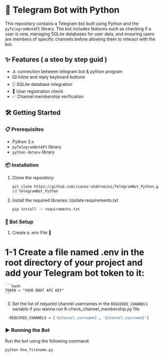 # 🤖 Telegram Bot with Python

This repository contains a Telegram bot built using Python and the `pyTelegramBotAPI` library. The bot includes features such as checking if a user is new, managing SQLite databases for user data, and ensuring users are members of specific channels before allowing them to interact with the bot.

## ✨ Features ( a steo by step guid )

- ⚓ connection between telegram bot & python program
- ⌨️ Inline and reply keyboard buttons
- 🗄️ SQLite database integration
- 📝 User registration check
- ✅ Channel membership verification

## 🛠️ Getting Started

### 📋 Prerequisites

- Python 3.x
- `pyTelegramBotAPI` library
- `python-dotenv` library

### 📦 Installation

1. Clone the repository:

    ```bash
    git clone https://github.com//sanaz-shahraeini/TelegramBot_Python.git
    cd TelegramBot_Python
    ```

2. Install the required libraries:
    Update requirements.txt

    ```bash
    pip install -r requirements.txt
    ```

### 🚀 Bot Setup

1.  Create a .env File 📝
# 1-1 Create a file named .env in the root directory of your project and add your Telegram bot token to it:
    ```bash
    TOKEN = "YOUR BBOT API KEY"
    ```
3. Set the list of required channel usernames in the `REQUIRED_CHANNELS` variable if you wanna run 6-check_channel_membership.py file
 ```bash
   REQUIRED_CHANNELS = ['@channel_username1', '@channel_username2']
```


### ▶️ Running the Bot

Run the bot using the following command:

```bash
python One_filename.py

